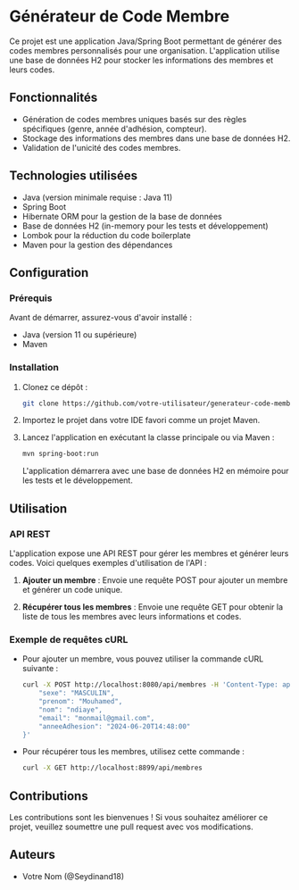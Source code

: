# Générateur de Code Membre

Ce projet est une application Java/Spring Boot permettant de générer des codes membres personnalisés pour une organisation. L'application utilise une base de données H2 pour stocker les informations des membres et leurs codes.

## Fonctionnalités

- Génération de codes membres uniques basés sur des règles spécifiques (genre, année d'adhésion, compteur).
- Stockage des informations des membres dans une base de données H2.
- Validation de l'unicité des codes membres.

## Technologies utilisées

- Java (version minimale requise : Java 11)
- Spring Boot
- Hibernate ORM pour la gestion de la base de données
- Base de données H2 (in-memory pour les tests et développement)
- Lombok pour la réduction du code boilerplate
- Maven pour la gestion des dépendances

## Configuration

### Prérequis

Avant de démarrer, assurez-vous d'avoir installé :

- Java (version 11 ou supérieure)
- Maven

### Installation

1. Clonez ce dépôt :

   ```bash
   git clone https://github.com/votre-utilisateur/generateur-code-membre.git
   ```

2. Importez le projet dans votre IDE favori comme un projet Maven.

3. Lancez l'application en exécutant la classe principale ou via Maven :

   ```bash
   mvn spring-boot:run
   ```

   L'application démarrera avec une base de données H2 en mémoire pour les tests et le développement.

## Utilisation

### API REST

L'application expose une API REST pour gérer les membres et générer leurs codes. Voici quelques exemples d'utilisation de l'API :

1. **Ajouter un membre** : Envoie une requête POST pour ajouter un membre et générer un code unique.

2. **Récupérer tous les membres** : Envoie une requête GET pour obtenir la liste de tous les membres avec leurs informations et codes.

### Exemple de requêtes cURL

- Pour ajouter un membre, vous pouvez utiliser la commande cURL suivante :

  ```bash
  curl -X POST http://localhost:8080/api/membres -H 'Content-Type: application/json' -d '{
      "sexe": "MASCULIN",
      "prenom": "Mouhamed",
      "nom": "ndiaye",
      "email": "monmail@gmail.com",
      "anneeAdhesion": "2024-06-20T14:48:00"
  }'
  ```

- Pour récupérer tous les membres, utilisez cette commande :

  ```bash
  curl -X GET http://localhost:8899/api/membres
  ```

## Contributions

Les contributions sont les bienvenues ! Si vous souhaitez améliorer ce projet, veuillez soumettre une pull request avec vos modifications.

## Auteurs

- Votre Nom (@Seydinand18)
